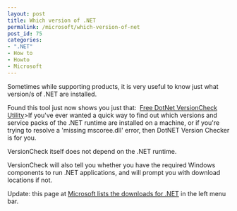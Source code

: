 ```yaml
---
layout: post
title: Which version of .NET
permalink: /microsoft/which-version-of-net
post_id: 75
categories:
- ".NET"
- How to
- Howto
- Microsoft
---
```


Sometimes while supporting products, it is very useful to know just what version/s of .NET are installed.

Found this tool just now shows you just that: 
[Free DotNet VersionCheck Utility](http://www.tmgdevelopment.co.uk/versioncheck.htm)>If you've ever wanted a quick way to find out which versions and service packs of the .NET runtime are installed on a machine, or if you're trying to resolve a 'missing mscoree.dll' error, then DotNET Version Checker is for you.

VersionCheck itself does not depend on the .NET runtime.

VersionCheck will also tell you whether you have the required Windows components to run .NET applications, and will prompt you with download locations if not.


Update: this page at
[Microsoft lists the downloads for .NET](http://msdn.microsoft.com/en-au/netframework/default.aspx) in the left menu bar.
